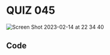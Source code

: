 
# QUIZ 045
![Screen Shot 2023-02-14 at 22 34 40](https://user-images.githubusercontent.com/111819437/218760375-984c8d5b-d34a-4a09-ad42-1bb17ec47b68.png)


## Code
